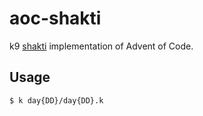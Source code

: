 # aoc-shakti
k9 [shakti](shakti.sh) implementation of Advent of Code.
## Usage
```shell
$ k day{DD}/day{DD}.k
```

